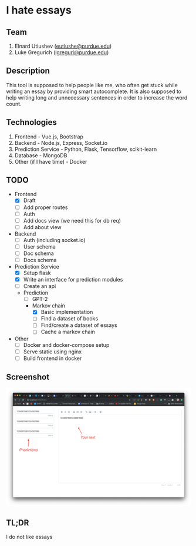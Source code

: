 # I hate essays

## Team
1. Elnard Utiushev (eutiushe@purdue.edu)
2. Luke Gregurich (lgreguri@purdue.edu)

## Description
This tool is supposed to help people like me, who often get stuck while writing 
an essay by providing smart autocomplete. It is also supposed to help writing long
and unnecessary sentences in order to increase the word count.

## Technologies
1. Frontend - Vue.js, Bootstrap
2. Backend - Node.js, Express, Socket.io
3. Prediction Service - Python, Flask, Tensorflow, scikit-learn
4. Database - MongoDB
5. Other (if I have time) - Docker

## TODO
- Frontend
  - [X] Draft 
  - [ ] Add proper routes 
  - [ ] Auth 
  - [ ] Add docs view (we need this for db req)
  - [ ] Add about view
- Backend
  - [ ] Auth (including socket.io)
  - [ ] User schema
  - [ ] Doc schema
  - [ ] Docs schema
- Prediction Service
  - [X] Setup flask
  - [X] Write an interface for prediction modules
  - [ ] Create an api
  - Prediction
    - [ ] GPT-2 
    - Markov chain
      - [X] Basic implementation
      - [ ] Find a dataset of books
      - [ ] Find/create a dataset of essays
      - [ ] Cache a markov chain  
- Other
  - [ ] Docker and docker-compose setup
  - [ ] Serve static using nginx
  - [ ] Build frontend in docker
  
## Screenshot
![](screenshots/screenshot1.png)


## TL;DR
I do not like essays
